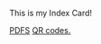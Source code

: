This is my Index Card!

<a href="https://havenfire.github.io/folder/b-card-1010.pdf" target="_blank">PDFS</a>
<a href="havenfire.github.io/folder/document.pdf" target="_blank">QR codes.</a>
